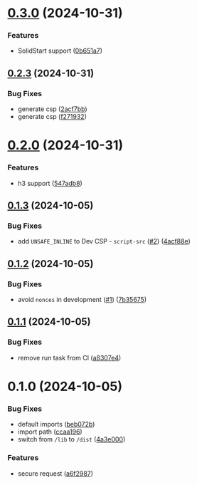 # [0.3.0](https://github.com/atilafassina/shieldwall/compare/0.2.3...0.3.0) (2024-10-31)

### Features

- SolidStart support ([0b651a7](https://github.com/atilafassina/shieldwall/commit/0b651a76a8b7df7a4fac1ef037b1ce1281c363fe))

## [0.2.3](https://github.com/atilafassina/shieldwall/compare/0.2.0...0.2.3) (2024-10-31)

### Bug Fixes

- generate csp ([2acf7bb](https://github.com/atilafassina/shieldwall/commit/2acf7bb9de018f4858b6d4ccc4380f4bbad1836d))
- generate csp ([f271932](https://github.com/atilafassina/shieldwall/commit/f271932ae81c2e5a5b4f58e894be64fb61f8c246))

# [0.2.0](https://github.com/atilafassina/shieldwall/compare/0.1.3...0.2.0) (2024-10-31)

### Features

- h3 support ([547adb8](https://github.com/atilafassina/shieldwall/commit/547adb8da83a347202342c210fd035674eb47e89))

## [0.1.3](https://github.com/atilafassina/shieldwall/compare/0.1.2...0.1.3) (2024-10-05)

### Bug Fixes

- add `UNSAFE_INLINE` to Dev CSP - `script-src` ([#2](https://github.com/atilafassina/shieldwall/issues/2)) ([4acf88e](https://github.com/atilafassina/shieldwall/commit/4acf88e4f79cd6b4f5807eda3e80b33c93fb238a))

## [0.1.2](https://github.com/atilafassina/shieldwall/compare/0.1.1...0.1.2) (2024-10-05)

### Bug Fixes

- avoid `nonces` in development ([#1](https://github.com/atilafassina/shieldwall/issues/1)) ([7b35675](https://github.com/atilafassina/shieldwall/commit/7b3567512885ac866d7954040b86953241c9519b))

## [0.1.1](https://github.com/atilafassina/shieldwall/compare/0.1.0...0.1.1) (2024-10-05)

### Bug Fixes

- remove run task from CI ([a8307e4](https://github.com/atilafassina/shieldwall/commit/a8307e417463fa75791d554ee7c2a267d718d4a0))

# 0.1.0 (2024-10-05)

### Bug Fixes

- default imports ([beb072b](https://github.com/atilafassina/shieldwall/commit/beb072bd501a53395eeb7f5e2848e1d1ff07066d))
- import path ([ccaa196](https://github.com/atilafassina/shieldwall/commit/ccaa19617d8b3932f2ac4fa56781d6040dd537bd))
- switch from `/lib` to `/dist` ([4a3e000](https://github.com/atilafassina/shieldwall/commit/4a3e000ed99126def502c3a483e614e39b9d42e5))

### Features

- secure request ([a6f2987](https://github.com/atilafassina/shieldwall/commit/a6f2987fdfc7b6ff97f0d4bc5013188d835c1bb6))
